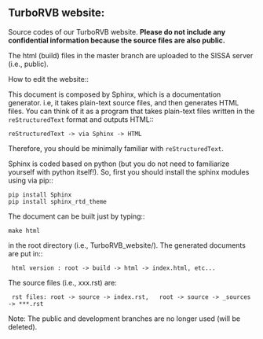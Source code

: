 TurboRVB website:
--------------------------------------

Source codes of our TurboRVB website. **Please do not include any confidential information because the source files are also public.**

The html (build) files in the master branch are uploaded to the SISSA server (i.e., public).

How to edit the website::

This document is composed by Sphinx, which is a documentation generator. i.e, it takes plain-text source files, and then generates HTML files. You can think of it as a program that takes plain-text files written in the ``reStructuredText`` format and outputs HTML::

    reStructuredText -> via Sphinx -> HTML

Therefore, you should be minimally familiar with ``reStructuredText``.

Sphinx is coded based on python (but you do not need to familiarize yourself with python itself!). So, first you should install the sphinx modules using via pip::

    pip install Sphinx
    pip install sphinx_rtd_theme

The document can be built just by typing::

    make html
    
in the root directory (i.e., TurboRVB_website/). The generated documents are put in::

     html version : root -> build -> html -> index.html, etc...

The source files (i.e., xxx.rst) are:

     rst files: root -> source -> index.rst,   root -> source -> _sources -> ***.rst

Note: The public and development branches are no longer used (will be deleted).

